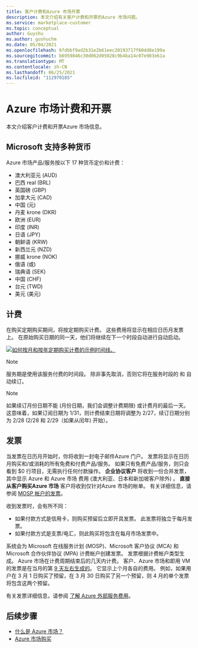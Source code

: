 ```yaml
---
title: 客户计费和Azure 市场开票
description: 本文介绍有关客户计费和开票的Azure 市场问题。
ms.service: marketplace-customer
ms.topic: conceptual
author: Guyshu
ms.author: gushuchm
ms.date: 05/04/2021
ms.openlocfilehash: 6fdbbf9ad2b31e2b61eec20193717f60dd8e199a
ms.sourcegitcommit: b6959846c30d062d05028c9b4ba14c07e903e61a
ms.translationtype: MT
ms.contentlocale: zh-CN
ms.lasthandoff: 06/25/2021
ms.locfileid: "112970185"
---
```

# <a name="azure-marketplace-billing-and-invoicing"></a>Azure 市场计费和开票

本文介绍客户计费和开票Azure 市场信息。

## <a name="microsoft-supports-multiple-currencies"></a>Microsoft 支持多种货币

Azure 市场产品/服务按以下 17 种货币定价和计费：

- 澳大利亚元 (AUD) 
- 巴西 real (BRL) 
- 英国磅 (GBP) 
- 加拿大元 (CAD) 
- 中国 (元) 
- 丹麦 krone (DKR) 
- 欧洲 (EUR) 
- 印度 (INR) 
- 日语 (JPY) 
- 朝鲜语 (KRW) 
- 新西兰元 (NZD) 
- 挪威 krone (NOK) 
- 俄语 (或) 
- 瑞典语 (SEK) 
- 中国 (CHF) 
- 台元 (TWD) 
- 美元 (美元) 

## <a name="billing"></a>计费

在购买定期购买期间，将按定期购买计费。 这些费用将显示在相应日历月发票上。 在原始购买日期的同一天，他们将继续在下一个时段自动进行自动启动。

[![如何按月和按年定期购买计费的示例时间线。](media/billing/billing-charges-recurring.png)](media/billing/billing-charges-recurring.png#lightbox)

>[!NOTE]
> 服务期是使用该服务付费的时间段。 除非事先取消，否则它将在服务时段的 和 自动续订。

> [!NOTE]
> 如果续订月份日期不能 (月份日期，我们会调整计费期限) 或计费月的最后一天。 这意味着，如果订阅日期为 1/31，则计费结束日期将调整为 2/27，续订日期分别为 2/28 (2/28 和 2/29（如果从闰年) 开始）。

## <a name="invoices"></a>发票

当发票在日历月开始时，你将收到一封电子邮件Azure 门户。 发票将显示在日历月购买和/或消耗的所有免费和付费产品/服务。 如果只有免费产品/服务，则只会看到 $0 行项目，无需执行任何付款操作。 **企业协议客户** 将收到一份合并发票，其中显示 Azure 和 Azure 市场 费用 (澳大利亚、日本和新加坡客户除外) 。 **直接从客户购买Azure 市场** 客户将收到仅针对Azure 市场的帐单。 有关详细信息，请参阅 [MOSP 帐户的发票](/azure/cost-management-billing/understand/download-azure-invoice#invoices-for-mosp-billing-accounts)。

收到发票时，会有所不同：

- 如果付款方式是信用卡，则购买预留后立即开具发票。 此发票将独立于每月发票。
- 如果付款方式是支票/电汇，则此购买将包含在每月市场发票中。

系统会为 Microsoft 在线服务计划 (MOSP)、Microsoft 客户协议 (MCA) 和 Microsoft 合作伙伴协议 (MPA) 计费帐户创建发票。 发票根据计费帐户类型生成。 Azure 市场在计费周期结束后的几天内计费。 客户、Azure 市场和即用 VM 的发票是在当月的第 [9 天左右生成的](/azure/cost-management-billing/understand/download-azure-invoice#invoices-for-mosp-billing-accounts)。 它显示上个月各自的费用。 例如，如果用户在 3 月 1 日购买了预留，在 3 月 30 日购买了另一个预留，则 4 月的单个发票将包含这两个预留。

有关发票详细信息，请参阅 [了解 Azure 外部服务费用](/azure/cost-management-billing/understand/understand-azure-marketplace-charges)。

## <a name="next-steps"></a>后续步骤

- [什么是 Azure 市场？](azure-marketplace-overview.md)
- [Azure 市场购买](azure-purchasing-invoicing.md)
